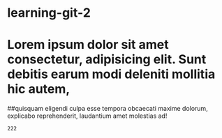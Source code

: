 # learning-git-2
# Lorem ipsum dolor sit amet consectetur, adipisicing elit. Sunt debitis earum modi deleniti mollitia hic autem, 
##quisquam eligendi culpa esse tempora obcaecati maxime dolorum, explicabo reprehenderit, laudantium amet molestias ad!

    222